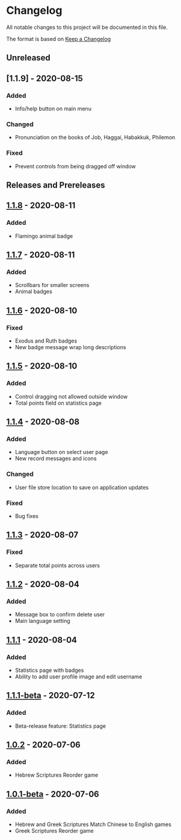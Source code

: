 # Changelog

All notable changes to this project will be documented in this file.

The format is based on [Keep a Changelog](https://keepachangelog.com/en/1.0.0/)

## Unreleased

## [1.1.9] - 2020-08-15
### Added
- Info/help button on main menu
### Changed
- Pronunciation on the books of Job, Haggai, Habakkuk, Philemon
### Fixed
- Prevent controls from being dragged off window

## Releases and Prereleases

## [1.1.8](https://github.com/kezizhou/bibleBooksChineseGame/releases/tag/v1.1.8) - 2020-08-11
### Added
- Flamingo animal badge

## [1.1.7](https://github.com/kezizhou/bibleBooksChineseGame/releases/tag/v1.1.7) - 2020-08-11
### Added
- Scrollbars for smaller screens
- Animal badges

## [1.1.6](https://github.com/kezizhou/bibleBooksChineseGame/releases/tag/v1.1.6) - 2020-08-10
### Fixed
- Exodus and Ruth badges
- New badge message wrap long descriptions

## [1.1.5](https://github.com/kezizhou/bibleBooksChineseGame/releases/tag/v1.1.5) - 2020-08-10
### Added
- Control dragging not allowed outside window
- Total points field on statistics page

## [1.1.4](https://github.com/kezizhou/bibleBooksChineseGame/releases/tag/v1.1.4) - 2020-08-08
### Added
- Language button on select user page
- New record messages and icons
### Changed
- User file store location to save on application updates
### Fixed
- Bug fixes

## [1.1.3](https://github.com/kezizhou/bibleBooksChineseGame/releases/tag/v1.1.3) - 2020-08-07
### Fixed
- Separate total points across users

## [1.1.2](https://github.com/kezizhou/bibleBooksChineseGame/releases/tag/v1.1.2) - 2020-08-04
### Added
- Message box to confirm delete user
- Main language setting

## [1.1.1](https://github.com/kezizhou/bibleBooksChineseGame/releases/tag/v1.1.1) - 2020-08-04
### Added
- Statistics page with badges
- Ability to add user profile image and edit username

## [1.1.1-beta](https://github.com/kezizhou/bibleBooksChineseGame/releases/tag/v1.1.1-beta) - 2020-07-12
### Added
- Beta-release feature: Statistics page

## [1.0.2](https://github.com/kezizhou/bibleBooksChineseGame/releases/tag/v1.0.2) - 2020-07-06
### Added
- Hebrew Scriptures Reorder game

## [1.0.1-beta](https://github.com/kezizhou/bibleBooksChineseGame/releases/tag/v1.0.1-beta) - 2020-07-06
### Added
- Hebrew and Greek Scriptures Match Chinese to English games
- Greek Scriptures Reorder game
